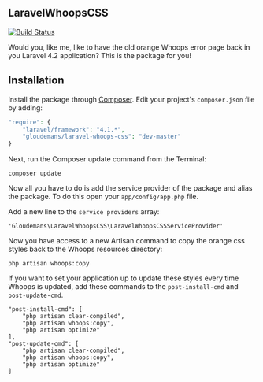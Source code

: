 ## LaravelWhoopsCSS
[![Build Status](https://travis-ci.org/Crinsane/LaravelWhoopsCSS.svg?branch=master)](https://travis-ci.org/Crinsane/LaravelWhoopsCSS)

Would you, like me, like to have the old orange Whoops error page back in you Laravel 4.2 application? This is the package for you!

## Installation

Install the package through [Composer](http://getcomposer.org/). Edit your project's `composer.json` file by adding:

```php
"require": {
	"laravel/framework": "4.1.*",
	"gloudemans/laravel-whoops-css": "dev-master"
}
```

Next, run the Composer update command from the Terminal:

    composer update

Now all you have to do is add the service provider of the package and alias the package. To do this open your `app/config/app.php` file.

Add a new line to the `service providers` array:

	'Gloudemans\LaravelWhoopsCSS\LaravelWhoopsCSSServiceProvider'

Now you have access to a new Artisan command to copy the orange css styles back to the Whoops resources directory:

	php artisan whoops:copy
  
If you want to set your application up to update these styles every time Whoops is updated, add these commands to the `post-install-cmd` and `post-update-cmd`.

	"post-install-cmd": [
		"php artisan clear-compiled",
		"php artisan whoops:copy",
		"php artisan optimize"
	],
	"post-update-cmd": [
		"php artisan clear-compiled",
		"php artisan whoops:copy",
		"php artisan optimize"
	]
